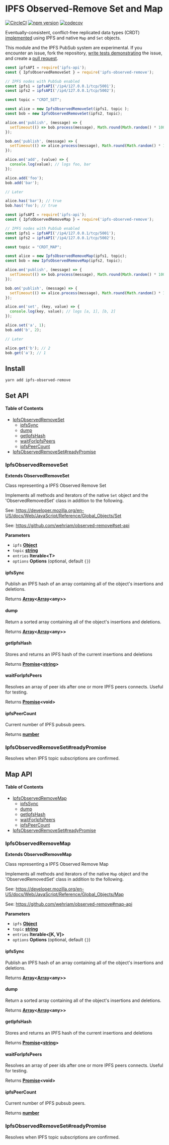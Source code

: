# IPFS Observed-Remove Set and Map

[![CircleCI](https://circleci.com/gh/wehriam/ipfs-observed-remove.svg?style=svg)](https://circleci.com/gh/wehriam/ipfs-observed-remove) [![npm version](https://badge.fury.io/js/ipfs-observed-remove.svg)](http://badge.fury.io/js/ipfs-observed-remove) [![codecov](https://codecov.io/gh/wehriam/ipfs-observed-remove/branch/master/graph/badge.svg)](https://codecov.io/gh/wehriam/ipfs-observed-remove)

Eventually-consistent, conflict-free replicated data types (CRDT) [implemented](https://github.com/wehriam/ipfs-observed-remove/blob/master/src/index.js) using IPFS and native `Map` and `Set` objects.

This module and the IPFS PubSub system are experimental. If you encounter an issue, fork the repository, [write tests demonstrating](https://github.com/wehriam/ipfs-observed-remove/tree/master/tests) the issue, and create a [pull request](https://github.com/wehriam/ipfs-observed-remove).

```js
const ipfsAPI = require('ipfs-api');
const { IpfsObservedRemoveSet } = require('ipfs-observed-remove');

// IPFS nodes with PubSub enabled
const ipfs1 = ipfsAPI('/ip4/127.0.0.1/tcp/5001'); 
const ipfs2 = ipfsAPI('/ip4/127.0.0.1/tcp/5002');

const topic = "CRDT_SET";

const alice = new IpfsObservedRemoveSet(ipfs1, topic );
const bob = new IpfsObservedRemoveSet(ipfs2, topic);

alice.on('publish', (message) => {
  setTimeout(() => bob.process(message), Math.round(Math.random() * 1000));
});

bob.on('publish', (message) => {
  setTimeout(() => alice.process(message), Math.round(Math.random() * 1000));
});

alice.on('add', (value) => {
  console.log(value); // logs foo, bar
});

alice.add('foo');
bob.add('bar');

// Later

alice.has('bar'); // true
bob.has('foo'); // true
```

```js
const ipfsAPI = require('ipfs-api');
const { IpfsObservedRemoveMap } = require('ipfs-observed-remove');

// IPFS nodes with PubSub enabled
const ipfs1 = ipfsAPI('/ip4/127.0.0.1/tcp/5001'); 
const ipfs2 = ipfsAPI('/ip4/127.0.0.1/tcp/5002');

const topic = "CRDT_MAP";

const alice = new IpfsObservedRemoveMap(ipfs1, topic);
const bob = new IpfsObservedRemoveMap(ipfs2, topic);

alice.on('publish', (message) => {
  setTimeout(() => bob.process(message), Math.round(Math.random() * 1000));
});

bob.on('publish', (message) => {
  setTimeout(() => alice.process(message), Math.round(Math.random() * 1000));
});

alice.on('set', (key, value) => {
  console.log(key, value); // logs [a, 1], [b, 2]
});

alice.set('a', 1);
bob.add('b', 2);

// Later

alice.get('b'); // 2
bob.get('a'); // 1
```

## Install

`yarn add ipfs-observed-remove`

## Set API

<!-- Generated by documentation.js. Update this documentation by updating the source code. -->

#### Table of Contents

-   [IpfsObservedRemoveSet](#ipfsobservedremoveset)
    -   [ipfsSync](#ipfssync)
    -   [dump](#dump)
    -   [getIpfsHash](#getipfshash)
    -   [waitForIpfsPeers](#waitforipfspeers)
    -   [ipfsPeerCount](#ipfspeercount)
-   [IpfsObservedRemoveSet#readyPromise](#ipfsobservedremovesetreadypromise)

### IpfsObservedRemoveSet

**Extends ObservedRemoveSet**

Class representing a IPFS Observed Remove Set

Implements all methods and iterators of the native `Set` object and the 'ObservedRemovedSet' class in addition to the following.

See: <https://developer.mozilla.org/en-US/docs/Web/JavaScript/Reference/Global_Objects/Set>

See: <https://github.com/wehriam/observed-remove#set-api>

**Parameters**

-   `ipfs` **[Object](https://developer.mozilla.org/docs/Web/JavaScript/Reference/Global_Objects/Object)** 
-   `topic` **[string](https://developer.mozilla.org/docs/Web/JavaScript/Reference/Global_Objects/String)** 
-   `entries` **Iterable&lt;T>** 
-   `options` **Options**  (optional, default `{}`)

#### ipfsSync

Publish an IPFS hash of an array containing all of the object's insertions and deletions.

Returns **[Array](https://developer.mozilla.org/docs/Web/JavaScript/Reference/Global_Objects/Array)&lt;[Array](https://developer.mozilla.org/docs/Web/JavaScript/Reference/Global_Objects/Array)&lt;any>>** 

#### dump

Return a sorted array containing all of the object's insertions and deletions.

Returns **[Array](https://developer.mozilla.org/docs/Web/JavaScript/Reference/Global_Objects/Array)&lt;[Array](https://developer.mozilla.org/docs/Web/JavaScript/Reference/Global_Objects/Array)&lt;any>>** 

#### getIpfsHash

Stores and returns an IPFS hash of the current insertions and deletions

Returns **[Promise](https://developer.mozilla.org/docs/Web/JavaScript/Reference/Global_Objects/Promise)&lt;[string](https://developer.mozilla.org/docs/Web/JavaScript/Reference/Global_Objects/String)>** 

#### waitForIpfsPeers

Resolves an array of peer ids after one or more IPFS peers connects. Useful for testing.

Returns **[Promise](https://developer.mozilla.org/docs/Web/JavaScript/Reference/Global_Objects/Promise)&lt;void>** 

#### ipfsPeerCount

Current number of IPFS pubsub peers.

Returns **[number](https://developer.mozilla.org/docs/Web/JavaScript/Reference/Global_Objects/Number)** 

### IpfsObservedRemoveSet#readyPromise

Resolves when IPFS topic subscriptions are confirmed.

## Map API

<!-- Generated by documentation.js. Update this documentation by updating the source code. -->

#### Table of Contents

-   [IpfsObservedRemoveMap](#ipfsobservedremovemap)
    -   [ipfsSync](#ipfssync)
    -   [dump](#dump)
    -   [getIpfsHash](#getipfshash)
    -   [waitForIpfsPeers](#waitforipfspeers)
    -   [ipfsPeerCount](#ipfspeercount)
-   [IpfsObservedRemoveSet#readyPromise](#ipfsobservedremovesetreadypromise)

### IpfsObservedRemoveMap

**Extends ObservedRemoveMap**

Class representing a IPFS Observed Remove Map

Implements all methods and iterators of the native `Map` object and the 'ObservedRemovedSet' class in addition to the following.

See: <https://developer.mozilla.org/en-US/docs/Web/JavaScript/Reference/Global_Objects/Map>

See: <https://github.com/wehriam/observed-remove#map-api>

**Parameters**

-   `ipfs` **[Object](https://developer.mozilla.org/docs/Web/JavaScript/Reference/Global_Objects/Object)** 
-   `topic` **[string](https://developer.mozilla.org/docs/Web/JavaScript/Reference/Global_Objects/String)** 
-   `entries` **Iterable&lt;\[K, V]>** 
-   `options` **Options**  (optional, default `{}`)

#### ipfsSync

Publish an IPFS hash of an array containing all of the object's insertions and deletions.

Returns **[Array](https://developer.mozilla.org/docs/Web/JavaScript/Reference/Global_Objects/Array)&lt;[Array](https://developer.mozilla.org/docs/Web/JavaScript/Reference/Global_Objects/Array)&lt;any>>** 

#### dump

Return a sorted array containing all of the object's insertions and deletions.

Returns **[Array](https://developer.mozilla.org/docs/Web/JavaScript/Reference/Global_Objects/Array)&lt;[Array](https://developer.mozilla.org/docs/Web/JavaScript/Reference/Global_Objects/Array)&lt;any>>** 

#### getIpfsHash

Stores and returns an IPFS hash of the current insertions and deletions

Returns **[Promise](https://developer.mozilla.org/docs/Web/JavaScript/Reference/Global_Objects/Promise)&lt;[string](https://developer.mozilla.org/docs/Web/JavaScript/Reference/Global_Objects/String)>** 

#### waitForIpfsPeers

Resolves an array of peer ids after one or more IPFS peers connects. Useful for testing.

Returns **[Promise](https://developer.mozilla.org/docs/Web/JavaScript/Reference/Global_Objects/Promise)&lt;void>** 

#### ipfsPeerCount

Current number of IPFS pubsub peers.

Returns **[number](https://developer.mozilla.org/docs/Web/JavaScript/Reference/Global_Objects/Number)** 

### IpfsObservedRemoveSet#readyPromise

Resolves when IPFS topic subscriptions are confirmed.
